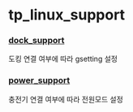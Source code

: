 # tp_linux_support

### [dock_support](https://github.com/thinker99k/tp_linux_support/blob/main/dock_support/README.md)
도킹 연결 여부에 따라 gsetting 설정

### [power_support](https://github.com/thinker99k/tp_linux_support/blob/main/power_support/README.md)
충전기 연결 여부에 따라 전원모드 설정